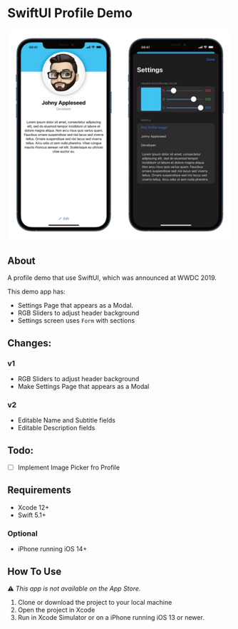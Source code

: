 # SwiftUI Profile Demo 

![Screenshot](https://github.com/patrickmfsd/SwiftUI-Profile-Demo/blob/master/screenshots.png)

## About
A profile demo that use SwiftUI, which was announced at WWDC 2019.

This demo app has:
- Settings Page that appears as a Modal.
- RGB Sliders to adjust header background
- Settings screen uses `Form` with sections

## Changes: 
### v1
- RGB Sliders to adjust header background
- Make Settings Page that appears as a Modal

### v2
- Editable Name and Subtitle fields
- Editable Description fields

## Todo: 
- [ ] Implement Image Picker fro Profile

## Requirements
- Xcode 12+
- Swift 5.1+

### Optional
- iPhone running iOS 14+

## How To Use
⚠️ *This app is not available on the App Store.*

1. Clone or download the project to your local machine
2. Open the project in Xcode
3. Run in Xcode Simulator or on a iPhone running iOS 13 or newer.
